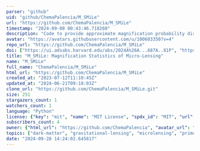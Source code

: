 ```yaml
---
parser: "github"
uid: "github/ChemaPalencia/M_SMiLe"
url: "https://github.com/ChemaPalencia/M_SMiLe"
timestamp: "2024-09-08 00:43:46.718260"
description: "Code to provide approximate magnification probability distributions under microlensing by compact objects such as stars or PBHs of strongly lensed stars."
avatar: "https://avatars.githubusercontent.com/u/100603350?v=4"
repo_url: "https://github.com/ChemaPalencia/M_SMiLe"
doi: ["https://ui.adsabs.harvard.edu/abs/2024A%26A...687A..81P", "https://ui.adsabs.harvard.edu/abs/2024ascl.soft08011P/abstract"]
title: "M_SMiLe: Magnification Statistics of Micro-Lensing"
name: "M_SMiLe"
full_name: "ChemaPalencia/M_SMiLe"
html_url: "https://github.com/ChemaPalencia/M_SMiLe"
created_at: "2023-07-12T11:10:45Z"
updated_at: "2024-06-21T09:18:03Z"
clone_url: "https://github.com/ChemaPalencia/M_SMiLe.git"
size: 251
stargazers_count: 1
watchers_count: 1
language: "Python"
license: {"key": "mit", "name": "MIT License", "spdx_id": "MIT", "url": "https://api.github.com/licenses/mit", "node_id": "MDc6TGljZW5zZTEz"}
subscribers_count: 4
owner: {"html_url": "https://github.com/ChemaPalencia", "avatar_url": "https://avatars.githubusercontent.com/u/100603350?v=4", "login": "ChemaPalencia", "type": "User"}
topics: ["dark-matter", "gravitational-lensing", "microlensing", "primordial-black-holes", "strong-lensing", "high-redshift-stars"]
date: "2024-09-28 14:24:02.645817"
---
```

